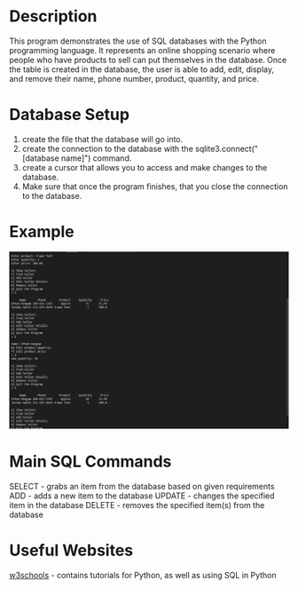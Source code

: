 # Description  
This program demonstrates the use of SQL databases with the Python programming language. It represents an online shopping scenario where people who have products to sell can put themselves in the database. Once the table is created in the database, the user is able to add, edit, display, and remove their name, phone number, product, quantity, and price.

# Database Setup
1. create the file that the database will go into. 
2. create the connection to the database with the sqlite3.connect("[database name]") command.
3. create a cursor that allows you to access and make changes to the database.
4. Make sure that once the program finishes, that you close the connection to the database.

# Example
![Screenshot](SQLSample.png)

# Main SQL Commands
SELECT - grabs an item from the database based on given requirements
ADD - adds a new item to the database
UPDATE - changes the specified item in the database
DELETE - removes the specified item(s) from the database

# Useful Websites
[w3schools](https://www.w3schools.com/python/default.asp) - contains tutorials for Python, as well as using SQL in Python